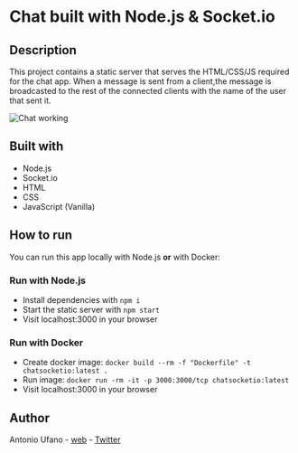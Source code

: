 # Chat built with Node.js & Socket.io

## Description

This project contains a static server that serves the HTML/CSS/JS required for the chat app.
When a message is sent from a client,the message is broadcasted to the rest of the connected clients with the name of the user that sent it.

![Chat working](./img/chat-working-lg.gif)

## Built with

- Node.js
- Socket.io
- HTML
- CSS
- JavaScript (Vanilla)

## How to run

You can run this app locally with Node.js **or** with Docker:

### Run with Node.js

- Install dependencies with `npm i`
- Start the static server with `npm start`
- Visit localhost:3000 in your browser

### Run with Docker

- Create docker image: `docker build --rm -f "Dockerfile" -t chatsocketio:latest .`
- Run image: `docker run -rm -it -p 3000:3000/tcp chatsocketio:latest`
- Visit localhost:3000 in your browser

## Author

Antonio Ufano - [web](https://antonioufano.com) - [Twitter](https://twitter.com/uf4no)

